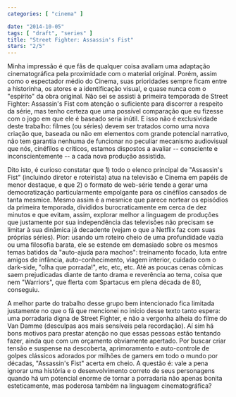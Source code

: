 ```yaml
---
categories: [ "cinema" ]

date: "2014-10-05"
tags: [ "draft", "series" ]
title: "Street Fighter: Assassin's Fist"
stars: "2/5"
---
```

Minha impressão é que fãs de qualquer coisa avaliam uma adaptação cinematográfica pela proximidade com o material original. Porém, assim como o espectador médio do Cinema, suas prioridades sempre ficam entre a historinha, os atores e a identificação visual, e quase nunca com o "espírito" da obra original. Não sei se assisti à primeira temporada de Street Fighter: Assassin's Fist com atenção o suficiente para discorrer a respeito da série, mas tenho certeza que uma possível comparação que eu fizesse com o jogo em que ele é baseado seria inútil. E isso não é exclusividade deste trabalho: filmes (ou séries) devem ser tratados como uma nova criação que, baseada ou não em elementos com grande potencial narrativo, não tem garantia nenhuma de funcionar no peculiar mecanismo audiovisual que nós, cinéfilos e críticos, estamos dispostos a avaliar -- consciente e inconscientemente -- a cada nova produção assistida.

Dito isto, é curioso constatar que 1) todo o elenco principal de "Assassin's Fist" (incluindo diretor e roteirista) atua na televisão e Cinema em papéis de menor destaque, e que 2) o formato de web-série tende a gerar uma democratização particularmente empolgante para os cinéfilos cansados de tanta mesmice. Mesmo assim é a mesmice que parece nortear os episódios da primeira temporada, divididos burocraticamente em cerca de dez minutos e que evitam, assim, explorar melhor a linguagem de produções que justamente por sua independência das televisões não precisam se limitar à sua dinâmica já decadente (vejam o que a Netflix faz com suas próprias séries). Pior: usando um roteiro cheio de uma profundidade vazia ou uma filosofia barata, ele se estende em demasiado sobre os mesmos temas batidos da "auto-ajuda para machos": treinamento focado, luta entre amigos de infância, auto-conhecimento, viagem interior, cuidado com o dark-side, "olha que porrada!", etc, etc, etc. Até as poucas cenas cômicas saem prejudicadas diante de tanto drama e reverência ao tema, coisa que nem "Warriors", que flerta com Spartacus em plena década de 80, conseguiu.

A melhor parte do trabalho desse grupo bem intencionado fica limitada justamente no que o fã que mencionei no início desse texto tanto espera: uma porradaria digna de Street Fighter, e não a vergonha alheia do filme do Van Damme (desculpas aos mais sensíveis pela recordação). Aí sim há bons motivos para prestar atenção no que essas pessoas estão tentando fazer, ainda que com um orçamento obviamente apertado. Por buscar criar tensão e suspense na descoberta, aprimoramento e auto-controle de golpes clássicos adorados por milhões de gamers em todo o mundo por décadas, "Assassin's Fist" acerta em cheio. A questão é: vale a pena ignorar uma história e o desenvolvimento correto de seus personagens quando há um potencial enorme de tornar a porradaria não apenas bonita esteticamente, mas poderosa também na linguagem cinematográfica?
